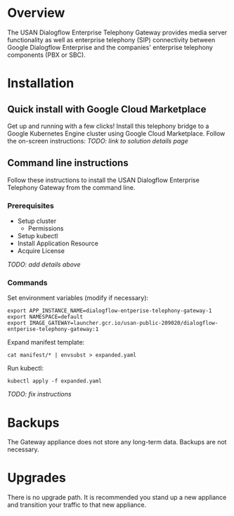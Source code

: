# Overview

The USAN Dialogflow Enterprise Telephony Gateway provides media server functionality as well as enterprise telephony (SIP) connectivity between Google Dialogflow Enterprise 
and the companies' enterprise telephony components (PBX or SBC). 

# Installation

## Quick install with Google Cloud Marketplace

Get up and running with a few clicks! Install this telephony bridge to a
Google Kubernetes Engine cluster using Google Cloud Marketplace. Follow the
on-screen instructions:
*TODO: link to solution details page*

## Command line instructions

Follow these instructions to install the USAN Dialogflow Enterprise Telephony Gateway from the command line.

### Prerequisites

- Setup cluster
  - Permissions
- Setup kubectl
- Install Application Resource
- Acquire License

*TODO: add details above*

### Commands

Set environment variables (modify if necessary):
```
export APP_INSTANCE_NAME=dialogflow-entperise-telephony-gateway-1
export NAMESPACE=default
export IMAGE_GATEWAY=launcher.gcr.io/usan-public-209020/dialogflow-entperise-telephony-gateway:1
```

Expand manifest template:
```
cat manifest/* | envsubst > expanded.yaml
```

Run kubectl:
```
kubectl apply -f expanded.yaml
```

*TODO: fix instructions*

# Backups

The Gateway appliance does not store any long-term data. Backups are not necessary.

# Upgrades

There is no upgrade path. It is recommended you stand up a new appliance and transition your
traffic to that new appliance.
